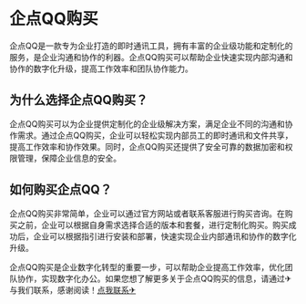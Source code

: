 # 企点QQ购买

企点QQ是一款专为企业打造的即时通讯工具，拥有丰富的企业级功能和定制化的服务，是企业沟通和协作的利器。企点QQ购买可以帮助企业快速实现内部沟通和协作的数字化升级，提高工作效率和团队协作能力。

## 为什么选择企点QQ购买？

企点QQ购买可以为企业提供定制化的企业级解决方案，满足企业不同的沟通和协作需求。通过企点QQ购买，企业可以轻松实现内部员工的即时通讯和文件共享，提高工作效率和协作效果。同时，企点QQ购买还提供了安全可靠的数据加密和权限管理，保障企业信息的安全。

## 如何购买企点QQ？

企点QQ购买非常简单，企业可以通过官方网站或者联系客服进行购买咨询。在购买之前，企业可以根据自身需求选择合适的版本和套餐，进行定制化购买。购买成功后，企业可以根据指引进行安装和部署，快速实现企业内部通讯和协作的数字化升级。

企点QQ购买是企业数字化转型的重要一步，可以帮助企业提高工作效率，优化团队协作，实现数字化办公。如果您想了解更多关于企点QQ购买的信息，请通过✈与我们联系，感谢阅读！[点我联系✈](https://blog.G208.com)